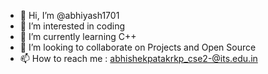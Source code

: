 - 👋 Hi, I’m @abhiyash1701
- 👀 I’m interested in coding
- 🌱 I’m currently learning C++
- 💞️ I’m looking to collaborate on Projects and Open Source
- 📫 How to reach me : abhishekpatakrkp_cse2-@its.edu.in

